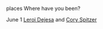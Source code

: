 places
Where have you been?

June 1
<a href='https://github.com/leroidejesa/places'>Leroi Dejesa</a> and <a href='https://github.com/CorySpitzer/places'>Cory Spitzer</a>
